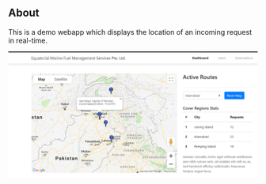 ## About

This is a demo webapp which displays the location of an incoming request in real-time.

![Snap Shot](https://github.com/mobeendev/Location-Map/blob/master/assets/map.png)


